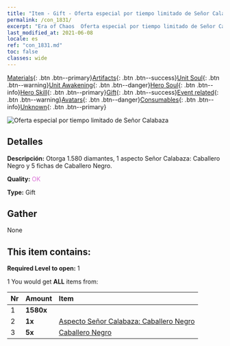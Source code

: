 ```yaml
---
title: "Item - Gift - Oferta especial por tiempo limitado de Señor Calabaza"
permalink: /con_1831/
excerpt: "Era of Chaos  Oferta especial por tiempo limitado de Señor Calabaza"
last_modified_at: 2021-06-08
locale: es
ref: "con_1831.md"
toc: false
classes: wide
---
```

 [Materials](/ItemsES/){: .btn .btn--primary}[Artifacts](/ItemsES/Artifacts/){: .btn .btn--success}[Unit Soul](/ItemsES/UnitSoul/){: .btn .btn--warning}[Unit Awakening](/ItemsES/UnitAwakening/){: .btn .btn--danger}[Hero Soul](/ItemsES/HeroSoul/){: .btn .btn--info}[Hero Skill](/ItemsES/HeroSkill/){: .btn .btn--primary}[Gift](/ItemsES/Gift/){: .btn .btn--success}[Event related](/ItemsES/Events/){: .btn .btn--warning}[Avatars](/ItemsES/Avatars/){: .btn .btn--danger}[Consumables](/ItemsES/Consumables/){: .btn .btn--info}[Unknown](/ItemsES/Unknown/){: .btn .btn--primary}

 ![Oferta especial por tiempo limitado de Señor Calabaza](/images/t/i_907453.png)

## Detalles
 **Descripción:** Otorga 1.580 diamantes, 1 aspecto Señor Calabaza: Caballero Negro y 5 fichas de Caballero Negro.

 **Quality:** <span style="color: #DA70D6">OK</span>

 **Type:** Gift

## Gather

  None

## This item contains:

 **Required Level to open:** 1

 1 You would get **ALL** items  from:

  | Nr | Amount |     Item    |
  |:---|:-------|:------------|
  | 1 |  **1580x** | <i class="fas fa-gem"/> |  | 
  | 2 |  **1x** | [Aspecto Señor Calabaza: Caballero Negro](/ItemsES/con_1982/) |  | 
  | 3 |  **5x** | [Caballero Negro](/ItemsES/unt_213/) |  | 
